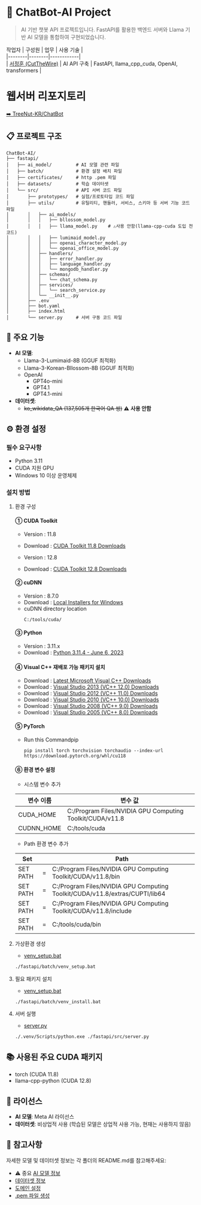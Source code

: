 # 🤖 ChatBot-AI Project

> AI 기반 챗봇 API 프로젝트입니다.
> FastAPI를 활용한 백엔드 서버와 Llama 기반 AI 모델을 통합하여 구현되었습니다.

작업자 
| 구성원 | 업무 | 사용 기술 |  
|--------|--------|------------|  
| [서정훈 (CutTheWire)](https://github.com/CutTheWire) | AI API 구축 | FastAPI, llama_cpp_cuda, OpenAI, transformers |  


# 웹서버 리포지토리
[➡️ TreeNut-KR/ChatBot](https://github.com/TreeNut-KR/ChatBot)

## 📋 프로젝트 구조

```
ChatBot-AI/
├── fastapi/
│   ├── ai_model/         # AI 모델 관련 파일
│   ├── batch/            # 환경 설정 배치 파일
│   ├── certificates/     # http .pem 파일
│   ├── datasets/         # 학습 데이터셋
│   └── src/              # API 서버 코드 파일
│       ├── prototypes/   # 실험/프로토타입 코드 파일
│       ├── utils/        # 유틸리티, 핸들러, 서비스, 스키마 등 서버 기능 코드 파일
│       │   ├── ai_models/
│       │   │   ├── bllossom_model.py
│       │   │   ├── llama_model.py    # ⚠️사용 안함(llama-cpp-cuda 도입 전 코드)
│       │   │   ├── lumimaid_model.py
│       │   │   ├── openai_character_model.py
│       │   │   └── openai_office_model.py
│       │   ├── handlers/
│       │   │   ├── error_handler.py
│       │   │   ├── language_handler.py
│       │   │   └── mongodb_handler.py
│       │   ├── schemas/
│       │   │   └── chat_schema.py
│       │   ├── services/
│       │   │   └── search_service.py
│       │   └── __init__.py
│       ├── .env
│       ├── bot.yaml
│       ├── index.html
│       └── server.py     # 서버 구동 코드 파일
```

## 🚀 주요 기능

- **AI 모델**:
  - Llama-3-Lumimaid-8B (GGUF 최적화)
  - Llama-3-Korean-Bllossom-8B (GGUF 최적화)
  - OpenAI 
    - GPT4o-mini
    - GPT4.1
    - GPT4.1-mini
- **데이터셋**:
  - ~~ko_wikidata_QA (137,505개 한국어 QA 쌍)~~ ⚠️ **사용 안함**

## ⚙️ 환경 설정

### 필수 요구사항
- Python 3.11
- CUDA 지원 GPU
- Windows 10 이상 운영체제

### 설치 방법
1. 환경 구성
    #### ① CUDA Toolkit

    - Version : 11.8
    - Download : [CUDA Toolkit 11.8 Downloads](https://developer.download.nvidia.com/compute/cuda/11.8.0/network_installers/cuda_11.8.0_windows_network.exe)

    - Version : 12.8
    - Download : [CUDA Toolkit 12.8 Downloads](https://developer.download.nvidia.com/compute/cuda/12.8.0/network_installers/cuda_12.8.0_windows_network.exe)

    #### ② cuDNN

    - Version : 8.7.0
    - Download : [Local Installers for Windows](https://developer.nvidia.com/downloads/c118-cudnn-windows-8664-87084cuda11-archivezip)
    - cuDNN directory location
        ```
        C:/tools/cuda/
        ```

    #### ③ Python

    - Version : 3.11.x
    - Download : [Python 3.11.4 - June 6, 2023](https://www.python.org/ftp/python/3.11.4/python-3.11.4-amd64.exe)


    #### ④ Visual C++ 재배포 가능 패키지 설치
    - Download : [ Latest Microsoft Visual C++ Downloads](https://download.visualstudio.microsoft.com/download/pr/1754ea58-11a6-44ab-a262-696e194ce543/3642E3F95D50CC193E4B5A0B0FFBF7FE2C08801517758B4C8AEB7105A091208A/VC_redist.x64.exe)
    - Download : [ Visual Studio 2013 (VC++ 12.0) Downloads](https://download.visualstudio.microsoft.com/download/pr/10912041/cee5d6bca2ddbcd039da727bf4acb48a/vcredist_x64.exe)
    - Download : [ Visual Studio 2012 (VC++ 11.0) Downloads](https://download.microsoft.com/download/1/6/B/16B06F60-3B20-4FF2-B699-5E9B7962F9AE/VSU_4/vcredist_x64.exe)
    - Download : [ Visual Studio 2010 (VC++ 10.0) Downloads](https://download.microsoft.com/download/1/6/5/165255E7-1014-4D0A-B094-B6A430A6BFFC/vcredist_x64.exe)
    - Download : [ Visual Studio 2008 (VC++ 9.0) Downloads](https://download.microsoft.com/download/5/D/8/5D8C65CB-C849-4025-8E95-C3966CAFD8AE/vcredist_x64.exe)
    - Download : [ Visual Studio 2005 (VC++ 8.0) Downloads](https://download.microsoft.com/download/8/B/4/8B42259F-5D70-43F4-AC2E-4B208FD8D66A/vcredist_x64.EXE)

    #### ⑤ PyTorch

    - Run this Commandpip

        ```
        pip install torch torchvision torchaudio --index-url https://download.pytorch.org/whl/cu118
        ```

    #### ⑥ 환경 변수 설정
    
    - 시스템 변수 추가

    | 변수 이름 | 변수 값 |
    | --- | --- |
    | CUDA_HOME | C:/Program Files/NVIDIA GPU Computing Toolkit/CUDA/v11.8 |
    | CUDNN_HOME | C:/tools/cuda |

    - Path 환경 변수 추가

    | Set | | Path |
    | --- | --- | --- |
    |SET PATH |=|C:/Program Files/NVIDIA GPU Computing Toolkit/CUDA/v11.8/bin|
    |SET PATH |=|C:/Program Files/NVIDIA GPU Computing Toolkit/CUDA/v11.8/extras/CUPTI/lib64|
    |SET PATH |=|C:/Program Files/NVIDIA GPU Computing Toolkit/CUDA/v11.8/include|
    |SET PATH |=|C:/tools/cuda/bin|

2. 가상환경 생성

   - [venv_setup.bat](./fastapi/batch/venv_setup.bat)
   ```bash
   ./fastapi/batch/venv_setup.bat
   ```

3. 필요 패키지 설치

   - [venv_setup.bat](./fastapi/batch/venv_install.bat)
    ```bash
    ./fastapi/batch/venv_install.bat
    ```

4. 서버 실행
   - [server.py](./fastapi/src/server.py)
    ```bash
    ./.venv/Scripts/python.exe ./fastapi/src/server.py
    ``` 

## 📚 사용된 주요 CUDA 패키지

- torch (CUDA 11.8)
- llama-cpp-python (CUDA 12.8)

## 🔑 라이선스

- **AI 모델**: Meta AI 라이선스
- **데이터셋**: 비상업적 사용 (학습된 모델은 상업적 사용 가능, 현재는 사용하지 않음)

## 📌 참고사항

자세한 모델 및 데이터셋 정보는 각 폴더의 README.md를 참고해주세요:
- ⚠️ 중요 [AI 모델 정보](./fastapi/ai_model/README.md)
- [데이터셋 정보](./fastapi/datasets/README.md)
- [도메인 설정](./fastapi/certificates/DNS_README.md)
- [.pem 파일 생성](./fastapi/certificates/PEM_README.md)